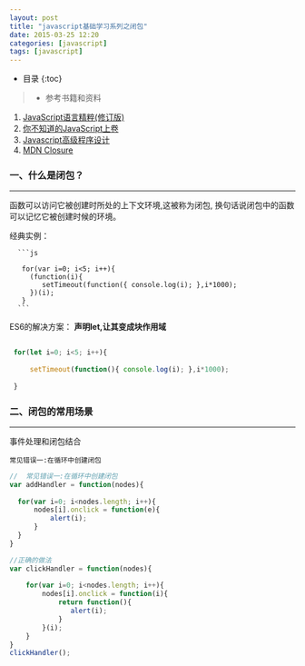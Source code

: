 ```yaml
---
layout: post
title: "javascript基础学习系列之闭包"
date: 2015-03-25 12:20
categories: [javascript]
tags: [javascript]
---
```

*  目录
{:toc}

> - 参考书籍和资料
  1. [JavaScript语言精粹(修订版)]() 
  2. [你不知道的JavaScript上卷]()
  3. [Javascript高级程序设计]()
  4. [MDN Closure](https://developer.mozilla.org/zh-CN/docs/Web/JavaScript/Closures)
  
### 一、什么是闭包？
---
   函数可以访问它被创建时所处的上下文环境,这被称为闭包,
   换句话说闭包中的函数可以记忆它被创建时候的环境。
       
   经典实例：
       
      ```js
      
       for(var i=0; i<5; i++){  
         (function(i){
            setTimeout(function({ console.log(i); },i*1000);   
         })(i);
       }
      ``` 
      
       
   ES6的解决方案：
   **声明let,让其变成块作用域**
       
   ```js
    
    for(let i=0; i<5; i++){
    
        setTimeout(function(){ console.log(i); },i*1000);
        
    }
   ```
  
### 二、闭包的常用场景
---
  
  事件处理和闭包结合

    常见错误一:在循环中创建闭包

 
  ```js
  //  常见错误一:在循环中创建闭包
  var addHandler = function(nodes){
    
    for(var i=0; i<nodes.length; i++){
        nodes[i].onclick = function(e){
            alert(i);
        }
    }
  }
  
  //正确的做法
  var clickHandler = function(nodes){
      
      for(var i=0; i<nodes.length; i++){
          nodes[i].onclick = function(i){
              return function(){
                 alert(i);
              }
          }(i);
      }
  }
  clickHandler();
  ```